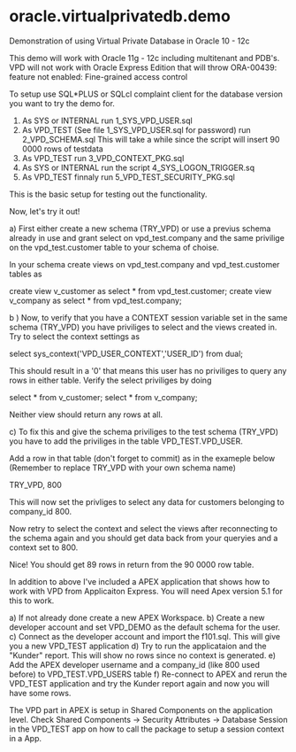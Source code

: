 # oracle.virtualprivatedb.demo
Demonstration of using Virtual Private Database in Oracle 10 - 12c

This demo will work with Oracle 11g - 12c including multitenant and PDB's. VPD will not work with Oracle Express Edition that will throw ORA-00439: feature not enabled: Fine-grained access control

To setup use SQL*PLUS or SQLcl complaint client for the database version you want to try the demo for.

1. As SYS or INTERNAL run 1_SYS_VPD_USER.sql
2. As VPD_TEST (See file 1_SYS_VPD_USER.sql for password) run 2_VPD_SCHEMA.sql
   This will take a while since the script will insert 90 0000 rows of testdata
3. As VPD_TEST run 3_VPD_CONTEXT_PKG.sql
4. As SYS or INTERNAL run the script 4_SYS_LOGON_TRIGGER.sq
5. As VPD_TEST finnaly run 5_VPD_TEST_SECURITY_PKG.sql

This is the basic setup for testing out the functionality.

Now, let's try it out!

a) First either create a new schema (TRY_VPD) or use a previus schema already in use and grant select on vpd_test.company and the same privilige on the vpd_test.customer table to your schema of choise.

In your schema create views on vpd_test.company and vpd_test.customer tables as

create view v_customer as select * from vpd_test.customer;
create view v_company as select * from vpd_test.company;

b ) Now, to verify that you have a CONTEXT session variable set in the same schema (TRY_VPD) you have priviliges to select and the views created in. Try to select the context settings as

select sys_context('VPD_USER_CONTEXT','USER_ID') from dual;

This should result in a '0' that means this user has no priviliges to query any rows in either table.
Verify the select priviliges by doing

select * from v_customer;
select * from v_company;

Neither view should return any rows at all.

c) To fix this and give the schema priviliges to the test schema (TRY_VPD) you have to add the priviliges in the table VPD_TEST.VPD_USER.

Add a row in that table (don't forget to commit) as in the exameple below (Remember to replace TRY_VPD with your own schema name)

TRY_VPD, 800

This will now set the privliges to select any data for customers belonging to company_id 800.

Now retry to select the context and select the views after reconnecting to the schema again and you should get data back from your queryies and a context set to 800.

Nice! You should get 89 rows in return from the 90 0000 row table.

In addition to above I've included a APEX application that shows how to work with VPD from Applicaiton Express.
You will need Apex version 5.1 for this to work.

a) If not already done create a new APEX Workspace.
b) Create a new  developer account and set VPD_DEMO as the default schema for the user.
c) Connect as the developer account and import the f101.sql. This will give you a new VPD_TEST application
d) Try to run the applicataion and the "Kunder" report. This will show no rows since no context is generated.
e) Add the APEX developer username and a company_id (like 800 used before) to VPD_TEST.VPD_USERS table
f) Re-connect to APEX and rerun the VPD_TEST application and try the Kunder report again and  now you will have some rows.

The VPD part in APEX is setup in Shared Components on the application level. Check Shared Components -> Security Attributes -> Database Session in the VPD_TEST app on how to call the package to setup a session context in a App.
